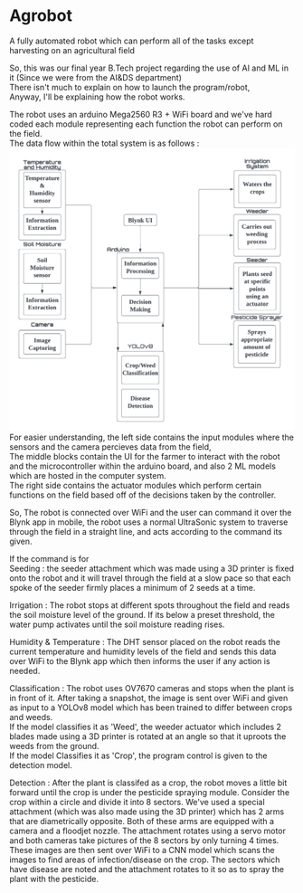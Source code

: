 # Agrobot
A fully automated robot which can perform all of the tasks except harvesting on an agricultural field  

  So, this was our final year B.Tech project regarding the use of AI and ML in it (Since we were from the AI&DS department)  
  There isn't much to explain on how to launch the program/robot,  
  Anyway, I'll be explaining how the robot works.  

  The robot uses an arduino Mega2560 R3 + WiFi board and we've hard coded each module representing each function the robot can perform on the field.  
  The data flow within the total system is as follows :  
   ![Flowchart](https://github.com/sagar-s-abraham/Agrobot/blob/main/Images/DFD%202.png?raw=true)  
   For easier understanding, the left side contains the input modules where the sensors and the camera percieves data from the field,  
   The middle blocks contain the UI for the farmer to interact with the robot and the microcontroller within the arduino board, and also 2 ML models which are hosted in the computer system.  
   The right side contains the actuator modules which perform certain functions on the field based off of the decisions taken by the controller.  

   So, The robot is connected over WiFi and the user can command it over the Blynk app in mobile, the robot uses a normal UltraSonic system to traverse through the field in a straight line, and acts according to 
   the command its given.  
   
   If the command is for  
   Seeding : the seeder attachment which was made using a 3D printer is fixed onto the robot and it will travel through the field at a slow pace so that each spoke of the seeder firmly places a minimum of 2 seeds 
   at a time.  
   
   Irrigation : The robot stops at different spots throughout the field and reads the soil moisture level of the ground. If its below a preset threshold, the water pump activates until the soil moisture reading rises.  
   
   Humidity & Temperature : The DHT sensor placed on the robot reads the current temperature and humidity levels of the field and sends this data over WiFi to the Blynk app which then informs the user if any action is needed.  
   
   Classification : The robot uses OV7670 cameras and stops when the plant is in front of it. After taking a snapshot, the image is sent over WiFi and given as input to a YOLOv8 model which has been trained to differ between crops and weeds.  
   If the model classifies it as 'Weed', the weeder actuator which includes 2 blades made using a 3D printer is rotated at an angle so that it uproots the weeds from the ground.  
   If the model Classifies it as 'Crop', the program control is given to the detection model.  
     
  Detection : After the plant is classifed as a crop, the robot moves a little bit forward until the crop is under the pesticide spraying module. 
   Consider the crop within a circle and divide it into 8 sectors. We've used a special attachment (which was also made using the 3D printer) which has 2 arms that are diametrically opposite. Both of these arms are equipped with a camera and a floodjet nozzle. The attachment rotates using a servo motor and both cameras take pictures of the 8 sectors by only turning 4 times. These images are then sent over WiFi to a CNN model which scans the images to find areas of infection/disease on the crop. The sectors which have disease are noted and the attachment rotates to it so as to spray the plant with the pesticide.

   
